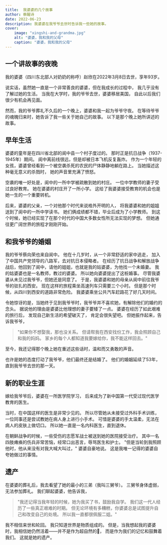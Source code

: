 ```yaml
---
title:  我婆婆的几个故事
author: 蔡醒诗
date: 2022-06-23
description: 我婆婆在我爷爷去世时告诉我一些她的故事。
cover:
    image: "xingshi-and-grandma.jpg"
    alt: "婆婆，我和我的父母"
    caption: "婆婆，我和我的父母"
---
```


## 一个讲故事的夜晚

我的婆婆（四川东北部人对奶奶的称呼）赵欣在2022年3月8日去世，享年93岁。

说实话，虽然她一直是一个非常善良的婆婆，但在我成长的过程中，
我几乎没有了解过她的生活。
当我在大学时，我的爷爷去世，婆婆移居美国，
自此以后我们很少有机会再见面。

然而，我的爷爷葬礼不久后的一个晚上，婆婆和我一起为爷爷守夜。
在等待爷爷的魂魄归来时，她告诉了我一些关于她自己的故事。
以下是那个晚上她所讲述的故事。

## 早年生活

婆婆的童年是在四川省北部的阆中县一个村子度过的。
那时正是抗日战争（1937-1945年）期间。
阆中离前线很远，但是却被日本飞机反复轰炸。
作为一个年轻的女孩，婆婆曾经看到一个被空袭杀死的农民的尸体静静地躺在路上。
当她描述这种毫无意义的杀戮时，
她的声音里充满了愤怒。

空袭的唯一好处是，阆中的一所中学被疏散到她的村庄。
一位中学教师的妻子受过良好教育。
她在婆婆的村庄开了一所小学。
这给了我婆婆接受教育的机会也是她一生的一个重要转机。

后来，婆婆的父亲，一个对他那个时代来说格外开明的人，
将我婆婆和她的姐姐送到了阆中的一所中学读书。
她们俩成绩都不错，毕业后成为了小学教师。
到这个时候，她已经实现了在那个时代的中国大多数女性所无法实现的梦想。
但她通往更广阔世界的旅程才刚刚开始。

## 和我爷爷的婚姻

我的爷爷蔡向荣也来自阆中。
他在十几岁时，从一个非常舒适的家中逃走，
加入了中国共产党领导的八路军，去对抗日本侵略者。
在经历了抗日战争和解放战争战后，他回到了阆中，请他的姐姐，也就是我的姑婆婆，为他找一个未婚妻。
我的姑婆婆也是一名教师，教过的婆婆。
所以她向婆婆提出了这桩婚事。
尽管我婆婆从未见过我爷爷，但她还是同意了。
于是，我婆婆和她的母亲从阆中前往我爷爷的驻扎的西安。
现在这样的旅程乘坐高速列车只需要三个小时。
但是那个时候，从四川到西安的道路非常危险。
我婆婆乘坐公共汽车赶路花了好几天时间。

令她惊讶的是，当她终于见到我爷爷时，我爷爷并不喜欢她，有解除他们的婚约的念头。
据说他的理由是婆婆比他理想的妻子要矮了一点。
婆婆在经历了如此艰难的旅行后，
发现自己新生活的希望破灭了，
肯定会很失望吧。
但她振作起来，告诉我爷爷，

> "如果你不想娶我，那也没关系。
> 但请帮我在西安找份工作，我会照顾自己和我的妈妈。
> 家乡的每个人都知道我要嫁给你，我不能这样回去。"

至今，我还记得那个晚上她在重述这些话时，温和而又勇敢的声音。

也许是她的态度打动了我爷爷，他们最终还是结婚了。
他们的婚姻延续了53年，直到我爷爷去世的那一天。

## 新的职业生涯

嫁给我爷爷后，婆婆在一所医学院学习，
后来成为了新中国第一代受过现代医学教育的医生。

当时，在中国这样的医生是非常少见的。
所以尽管她从未接受过外科手术训练，
一位同事还是尝试教她在病人身上进行小手术。
可惜是婆婆的手太温柔，无法在病人的皮肤上做切口。
所以她一直是一名内科医生，直到退休。

在朝鲜战争的时候，一些受伤的志愿军战士被送到她的医院接受治疗。
其中一名四肢瘫痪的伤兵非常苦恼，经常口出恶言，辱骂医生和护士。
"但是当轮到我照顾他时，他从来没有对我大喊大叫过，"
婆婆自豪地说。
这是我唯一记得的婆婆自夸她做过的事情。

## 遗产

在婆婆的葬礼后，我去看望了她的最小的三弟（我叫三舅爷）。
三舅爷身体虚弱，无法参加葬礼。
我们聊起婆婆，他告诉我，

> "我还记得当我年轻的时候，她为我买了书，鼓励我自学。
> 我们这一代人经历了一些真正艰难的时期。
> 但无论环境有多糟糕，你婆婆总是试图提升自己和改变自己的处境。
> 所以我一直都很佩服二姐。"

我不相信来世和轮回。
我只知道世界是物质组成的。
但是，当我想起我的婆婆时，我相信她仍然活着——并不是作为超自然的👻，
而是作为我们的记忆和鼓舞着我们。
这就是她的遗产。
